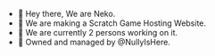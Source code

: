- 👋 Hey there, We are Neko.
- 👀 We are making a Scratch Game Hosting Website.
- 🌱 We are currently 2 persons working on it.
- 💞️ Owned and managed by @NullyIsHere.
<!--- - 📫 How to reach me. --->
<!---
NullyIsHere/NullyIsHere is a ✨ special ✨ repository because its `README.md` (this file) appears on your GitHub profile.
You can click the Preview link to take a look at your changes.
--->
